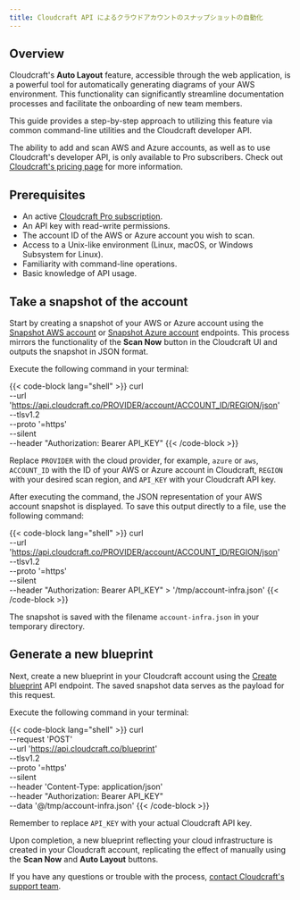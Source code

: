 ```yaml
---
title: Cloudcraft API によるクラウドアカウントのスナップショットの自動化
---
```


## Overview

Cloudcraft's **Auto Layout** feature, accessible through the web application, is a powerful tool for automatically generating diagrams of your AWS environment. This functionality can significantly streamline documentation processes and facilitate the onboarding of new team members.

This guide provides a step-by-step approach to utilizing this feature via common command-line utilities and the Cloudcraft developer API.

<div class="alert alert-info">The ability to add and scan AWS and Azure accounts, as well as to use Cloudcraft's developer API, is only available to Pro subscribers. Check out <a href="https://www.cloudcraft.co/pricing">Cloudcraft's pricing page</a> for more information.</div>

## Prerequisites

- An active [Cloudcraft Pro subscription][1].
- An API key with read-write permissions.
- The account ID of the AWS or Azure account you wish to scan.
- Access to a Unix-like environment (Linux, macOS, or Windows Subsystem for Linux).
- Familiarity with command-line operations.
- Basic knowledge of API usage.

## Take a snapshot of the account

Start by creating a snapshot of your AWS or Azure account using the [Snapshot AWS account][2] or [Snapshot Azure account][3] endpoints. This process mirrors the functionality of the **Scan Now** button in the Cloudcraft UI and outputs the snapshot in JSON format.

Execute the following command in your terminal:

{{< code-block lang="shell" >}}
curl \
  --url 'https://api.cloudcraft.co/PROVIDER/account/ACCOUNT_ID/REGION/json' \
  --tlsv1.2 \
  --proto '=https' \
  --silent \
  --header "Authorization: Bearer API_KEY"
{{< /code-block >}}

Replace `PROVIDER` with the cloud provider, for example, `azure` or `aws`, `ACCOUNT_ID` with the ID of your AWS or Azure account in Cloudcraft, `REGION` with your desired scan region, and `API_KEY` with your Cloudcraft API key.

After executing the command, the JSON representation of your AWS account snapshot is displayed. To save this output directly to a file, use the following command:

{{< code-block lang="shell" >}}
curl \
  --url 'https://api.cloudcraft.co/PROVIDER/account/ACCOUNT_ID/REGION/json' \
  --tlsv1.2 \
  --proto '=https' \
  --silent \
  --header "Authorization: Bearer API_KEY" > '/tmp/account-infra.json'
{{< /code-block >}}

The snapshot is saved with the filename `account-infra.json` in your temporary directory.

## Generate a new blueprint

Next, create a new blueprint in your Cloudcraft account using the [Create blueprint][4] API endpoint. The saved snapshot data serves as the payload for this request.

Execute the following command in your terminal:

{{< code-block lang="shell" >}}
curl \
  --request 'POST' \
  --url 'https://api.cloudcraft.co/blueprint' \
  --tlsv1.2 \
  --proto '=https' \
  --silent \
  --header 'Content-Type: application/json' \
  --header "Authorization: Bearer API_KEY" \
  --data '@/tmp/account-infra.json'
{{< /code-block >}}

Remember to replace `API_KEY` with your actual Cloudcraft API key.

Upon completion, a new blueprint reflecting your cloud infrastructure is created in your Cloudcraft account, replicating the effect of manually using the **Scan Now** and **Auto Layout** buttons.

If you have any questions or trouble with the process, [contact Cloudcraft's support team][5].

[1]: https://www.cloudcraft.co/pricing
[2]: /ja/cloudcraft/api/aws-accounts/#snapshot-aws-account
[3]: /ja/cloudcraft/api/azure-accounts/#snapshot-an-azure-account
[4]: /ja/cloudcraft/api/blueprints/#create-a-blueprint
[5]: https://app.cloudcraft.co/app/support